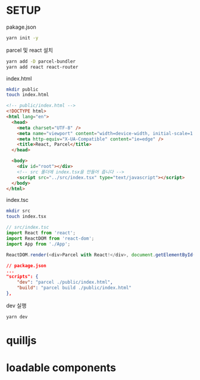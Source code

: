 # SETUP

pakage.json

```bash
yarn init -y
```

parcel 및 react 설치

```bash
yarn add -D parcel-bundler
yarn add react react-router
```

index.html

```bash
mkdir public
touch index.html
```

```html
<!-- public/index.html -->
<!DOCTYPE html>
<html lang="en">
  <head>
    <meta charset="UTF-8" />
    <meta name="viewport" content="width=device-width, initial-scale=1.0" />
    <meta http-equiv="X-UA-Compatible" content="ie=edge" />
    <title>React, Parcel</title>
  </head>

  <body>
    <div id="root"></div>
    <!-- src 폴더에 index.tsx을 만들어 줍니다 -->
    <script src="../src/index.tsx" type="text/javascript"></script>
  </body>
</html>
```

index.tsc

```bash
mkdir src
touch index.tsx
```

```js
// src/index.tsc
import React from 'react';
import ReactDOM from 'react-dom';
import App from './App';

ReactDOM.render(<div>Parcel with React!</div>, document.getElementById('root'));
```

```json
// package.json
...
"scripts": {
    "dev": "parcel ./public/index.html",
    "build": "parcel build ./public/index.html"
},
```

dev 실행

```
yarn dev
```

# quilljs

# loadable components
